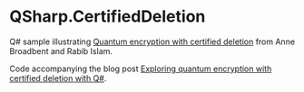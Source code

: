 # QSharp.CertifiedDeletion

Q# sample illustrating [Quantum encryption with certified deletion](https://link.springer.com/chapter/10.1007/978-3-030-64381-2_4) from Anne Broadbent and Rabib Islam.

Code accompanying the blog post [Exploring quantum encryption with certified deletion with Q#](https://www.strathweb.com/2023/12/exploring-quantum-encryption-and-certified-deletion-with-qsharp/).